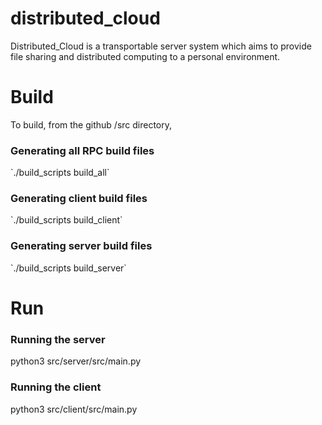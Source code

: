 # distributed_cloud

Distributed_Cloud is a transportable server system which aims to provide file sharing
and distributed computing to a personal environment.

<h1> Build </h1>
To build, from the github /src directory, 
<h3>Generating all RPC build files</h3>
`./build_scripts build_all`

<h3>Generating client build files</h3>
`./build_scripts build_client`

<h3>Generating server build files</h3>
`./build_scripts build_server`

<h1>Run</h1>
<h3>Running the server</h3>
python3 src/server/src/main.py

<h3>Running the client</h3>
python3 src/client/src/main.py
